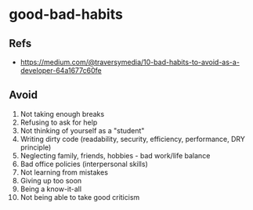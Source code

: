 # good-bad-habits

## Refs
- https://medium.com/@traversymedia/10-bad-habits-to-avoid-as-a-developer-64a1677c60fe

## Avoid
1. Not taking enough breaks
2. Refusing to ask for help
3. Not thinking of yourself as a "student"
4. Writing dirty code (readability, security, efficiency, performance, DRY principle) 
5. Neglecting family, friends, hobbies - bad work/life balance
6. Bad office policies (interpersonal skills)
7. Not learning from mistakes
8. Giving up too soon
9. Being a know-it-all
10. Not being able to take good criticism